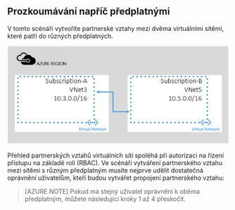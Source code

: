 ## Prozkoumávání napříč předplatnými

V tomto scénáři vytvoříte partnerské vztahy mezi dvěma virtuálními sítěmi, které patří do různých předplatných.

![různé podřízené scénáře](./media/virtual-networks-create-vnetpeering-scenario-crosssub-include/figure01.PNG)

Přehled partnerských vztahů virtuálních sítí spoléhá při autorizaci na řízení přístupu na základě rolí (RBAC). Ve scénáři vytváření partnerského vztahu mezi sítěmi s různým předplatným musíte nejprve udělit dostatečná oprávnění uživatelům, kteří budou vytvářet propojení partnerského vztahu:

> [AZURE.NOTE] Pokud má stejný uživatel oprávnění k oběma předplatným, můžete následující kroky 1 až 4 přeskočit.


<!--HONumber=Sep16_HO3-->


